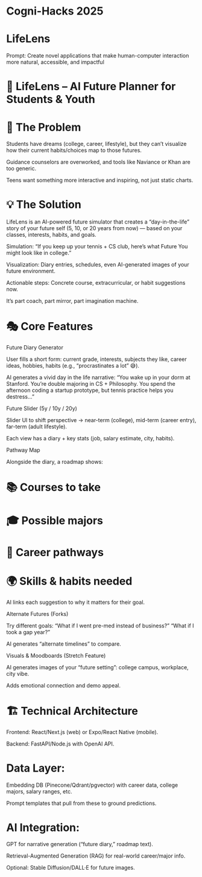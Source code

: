# Cogni-Hacks 2025
# LifeLens
Prompt: Create novel applications that make human-computer interaction more natural, accessible, and impactful

# 🌟 LifeLens – AI Future Planner for Students & Youth
# 🧩 The Problem

Students have dreams (college, career, lifestyle), but they can’t visualize how their current habits/choices map to those futures.

Guidance counselors are overworked, and tools like Naviance or Khan are too generic.

Teens want something more interactive and inspiring, not just static charts.

# 💡 The Solution

LifeLens is an AI-powered future simulator that creates a “day-in-the-life” story of your future self (5, 10, or 20 years from now) — based on your classes, interests, habits, and goals.

Simulation: “If you keep up your tennis + CS club, here’s what Future You might look like in college.”

Visualization: Diary entries, schedules, even AI-generated images of your future environment.

Actionable steps: Concrete course, extracurricular, or habit suggestions now.

It’s part coach, part mirror, part imagination machine.

# 🎭 Core Features

Future Diary Generator

User fills a short form: current grade, interests, subjects they like, career ideas, hobbies, habits (e.g., “procrastinates a lot” 😅).

AI generates a vivid day in the life narrative:
“You wake up in your dorm at Stanford. You’re double majoring in CS + Philosophy. You spend the afternoon coding a startup prototype, but tennis practice helps you destress…”

Future Slider (5y / 10y / 20y)

Slider UI to shift perspective → near-term (college), mid-term (career entry), far-term (adult lifestyle).

Each view has a diary + key stats (job, salary estimate, city, habits).

Pathway Map

Alongside the diary, a roadmap shows:

# 📚 Courses to take

# 🎓 Possible majors

# 💼 Career pathways

# 🌍 Skills & habits needed

AI links each suggestion to why it matters for their goal.

Alternate Futures (Forks)

Try different goals:
“What if I went pre-med instead of business?”
“What if I took a gap year?”

AI generates “alternate timelines” to compare.

Visuals & Moodboards (Stretch Feature)

AI generates images of your “future setting”: college campus, workplace, city vibe.

Adds emotional connection and demo appeal.

# 🏗️ Technical Architecture

Frontend: React/Next.js (web) or Expo/React Native (mobile).

Backend: FastAPI/Node.js with OpenAI API.

# Data Layer:

Embedding DB (Pinecone/Qdrant/pgvector) with career data, college majors, salary ranges, etc.

Prompt templates that pull from these to ground predictions.

# AI Integration:

GPT for narrative generation (“future diary,” roadmap text).

Retrieval-Augmented Generation (RAG) for real-world career/major info.

Optional: Stable Diffusion/DALL·E for future images.


